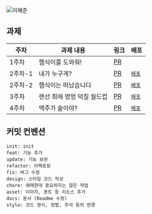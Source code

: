 ![이혜준](https://user-images.githubusercontent.com/63948884/161437393-ded22740-81b9-4d97-b555-95c1f4e186cf.png)

## 과제
| 주차  | 과제 내용 |  링크  | 배포 |
|---|---|---|---|
| 1주차  | 햄식이를 도와줘!  | [PR](https://github.com/THE-SOPT-WEB/leeHyeJun/pull/1)  | 
| 2주차-1  | 내가 누구게? | [PR](https://github.com/THE-SOPT-WEB/leeHyeJun/pull/3)  | [`배포`](https://who-am-i-seven.vercel.app/)  
| 2주차-2 | 햄식이는 떠났습니다 | [PR](https://github.com/THE-SOPT-WEB/leeHyeJun/pull/4)  | [`배포`](https://super-crisp-c4d4b3.netlify.app/)  
| 3주차 | 랜선 최애 멍멍 덕질 월드컵 | [PR](https://github.com/THE-SOPT-WEB/leeHyeJun/pull/5)  | [`배포`](https://darling-maamoul-87569f.netlify.app/)
| 4주차 | 맥주가 술이야? | [PR](https://github.com/THE-SOPT-WEB/leeHyeJun/pull/6)  | [`배포`](https://find-beer-store-solar3070.vercel.app/)  


## 커밋 컨벤션
```
init: init
feat: 기능 추가
update: 기능 보완
refactor: 리팩토링
fix: 버그 수정
design: 스타일 코드 작성
chore: 애매한데 중요하지는 않은 작업
asset: 이미지, 폰트 등 리소스 추가
docs: 문서 (Readme 수정)
style: 코드 형식, 정렬, 주석 등의 변경
```
